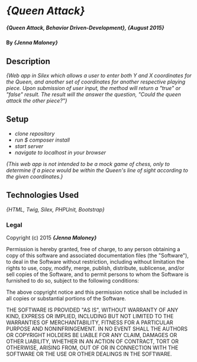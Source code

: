 # _{Queen Attack}_

##### _{Queen Attack, Behavior Driven-Development}, {August 2015}_

#### By _**{Jenna Maloney}**_

## Description

_{Web app in Silex which allows a user to enter both Y and X coordinates for the Queen, and another set of coordinates for another respective playing piece.  Upon submission of user input, the method will return a "true" or "false" result. The result will the answer the question, "Could the queen attack the other piece?"}_

## Setup

* _clone repository_
* _run $ composer install_
* _start server_
* _navigate to localhost in your browser_

_{This web app is not intended to be a mock game of chess, only to determine if a piece would be within the Queen's line of sight according to the given coordinates.}_

## Technologies Used

_{HTML, Twig, Silex, PHPUnit, Bootstrap}_

### Legal

Copyright (c) 2015 **_{Jenna Maloney}_**


Permission is hereby granted, free of charge, to any person obtaining a copy
of this software and associated documentation files (the "Software"), to deal
in the Software without restriction, including without limitation the rights
to use, copy, modify, merge, publish, distribute, sublicense, and/or sell
copies of the Software, and to permit persons to whom the Software is
furnished to do so, subject to the following conditions:

The above copyright notice and this permission notice shall be included in
all copies or substantial portions of the Software.

THE SOFTWARE IS PROVIDED "AS IS", WITHOUT WARRANTY OF ANY KIND, EXPRESS OR
IMPLIED, INCLUDING BUT NOT LIMITED TO THE WARRANTIES OF MERCHANTABILITY,
FITNESS FOR A PARTICULAR PURPOSE AND NONINFRINGEMENT. IN NO EVENT SHALL THE
AUTHORS OR COPYRIGHT HOLDERS BE LIABLE FOR ANY CLAIM, DAMAGES OR OTHER
LIABILITY, WHETHER IN AN ACTION OF CONTRACT, TORT OR OTHERWISE, ARISING FROM,
OUT OF OR IN CONNECTION WITH THE SOFTWARE OR THE USE OR OTHER DEALINGS IN
THE SOFTWARE.

